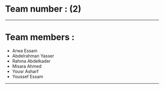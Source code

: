 # Team number : (2) <br>
<hr>

# Team members :
- Arwa Essam <br>
- Abdelrahman Yasser <br>
- Rahma Abdelkader <br>
- Misara Ahmed <br>
- Yousr Asharf <br>
- Youssef Essam <br>
<hr>
